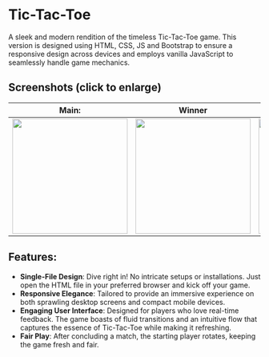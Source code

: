 # Tic-Tac-Toe

A sleek and modern rendition of the timeless Tic-Tac-Toe game. This version is designed using HTML, CSS, JS and Bootstrap to ensure a responsive design across devices and employs vanilla JavaScript to seamlessly handle game mechanics.

## Screenshots (click to enlarge)
| **Main:** | **Winner** | **Tie:** |
|:-------------------------:|:-------------------------:|:-------------------------:|
| <a target="_blank" rel="noreferrer"> <img src="https://github.com/G-C-Code/tic-tac-toe/blob/main/Screenshots/Screenshot0.png" width="230" height="230"/> | <a target="_blank" rel="noreferrer"> <img src="https://github.com/G-C-Code/tic-tac-toe/blob/main/Screenshots/Screenshot1.png" width="230" height="230"/> | <a target="_blank" rel="noreferrer"> <img src="https://github.com/G-C-Code/tic-tac-toe/blob/main/Screenshots/Screenshot2.png" width="230" height="230"/> |

## Features:
- **Single-File Design**: Dive right in! No intricate setups or installations. Just open the HTML file in your preferred browser and kick off your game.
- **Responsive Elegance**: Tailored to provide an immersive experience on both sprawling desktop screens and compact mobile devices.
- **Engaging User Interface**: Designed for players who love real-time feedback. The game boasts of fluid transitions and an intuitive flow that captures the essence of Tic-Tac-Toe while making it refreshing.
- **Fair Play**: After concluding a match, the starting player rotates, keeping the game fresh and fair.
